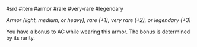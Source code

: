 #srd #item #armor #rare #very-rare #legendary 

*Armor (light, medium, or heavy), rare (+1), very rare (+2), or legendary (+3)*

You have a bonus to AC while wearing this armor. The bonus is determined by its rarity.
